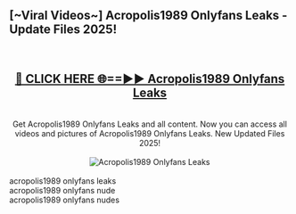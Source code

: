 <h2>[~Viral Videos~] Acropolis1989 Onlyfans Leaks - Update Files 2025!</h2>
<br>
<div align="center">
<h2><a href="https://betterlinks.top/A2PfLJ" rel="nofollow">🔴 CLICK HERE 🌐==►► Acropolis1989 Onlyfans Leaks</a></h2>
<br>
Get Acropolis1989 Onlyfans Leaks and all content. Now you can access all videos and pictures of Acropolis1989 Onlyfans Leaks. New Updated Files 2025!
<br>
<br>
<a href="https://betterlinks.top/A2PfLJ" rel="nofollow" data-target="animated-image.originalLink"><img src="https://i.ibb.co.com/WyWwxjT/player-gif2.gif" alt="Acropolis1989 Onlyfans Leaks" style="max-width: 100%; display: inline-block;" data-target="animated-image.originalImage"></a>
</div>
<br>
acropolis1989 onlyfans leaks<br>
acropolis1989 onlyfans nude<br>
acropolis1989 onlyfans nudes